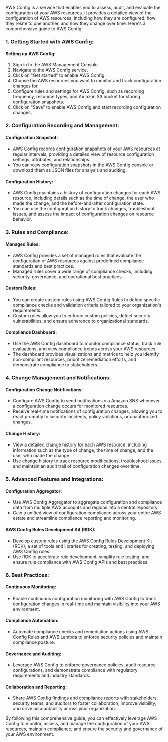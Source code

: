 AWS Config is a service that enables you to assess, audit, and evaluate the configuration of your AWS resources. It provides a detailed view of the configuration of AWS resources, including how they are configured, how they relate to one another, and how they change over time. Here's a comprehensive guide to AWS Config:

### 1. Getting Started with AWS Config:

#### Setting up AWS Config:
1. Sign in to the AWS Management Console.
2. Navigate to the AWS Config service.
3. Click on "Get started" to enable AWS Config.
4. Choose the AWS resources you want to monitor and track configuration changes for.
5. Configure rules and settings for AWS Config, such as recording frequency, resource types, and Amazon S3 bucket for storing configuration snapshots.
6. Click on "Save" to enable AWS Config and start recording configuration changes.

### 2. Configuration Recording and Management:

#### Configuration Snapshot:
- AWS Config records configuration snapshots of your AWS resources at regular intervals, providing a detailed view of resource configuration settings, attributes, and relationships.
- You can view configuration snapshots in the AWS Config console or download them as JSON files for analysis and auditing.

#### Configuration History:
- AWS Config maintains a history of configuration changes for each AWS resource, including details such as the time of change, the user who made the change, and the before-and-after configuration state.
- You can use the configuration history to track changes, troubleshoot issues, and assess the impact of configuration changes on resource behavior.

### 3. Rules and Compliance:

#### Managed Rules:
- AWS Config provides a set of managed rules that evaluate the configuration of AWS resources against predefined compliance standards and best practices.
- Managed rules cover a wide range of compliance checks, including security, governance, and operational best practices.

#### Custom Rules:
- You can create custom rules using AWS Config Rules to define specific compliance checks and validation criteria tailored to your organization's requirements.
- Custom rules allow you to enforce custom policies, detect security vulnerabilities, and ensure adherence to organizational standards.

#### Compliance Dashboard:
- Use the AWS Config dashboard to monitor compliance status, track rule evaluations, and view compliance trends across your AWS resources.
- The dashboard provides visualizations and metrics to help you identify non-compliant resources, prioritize remediation efforts, and demonstrate compliance to stakeholders.

### 4. Change Management and Notifications:

#### Configuration Change Notifications:
- Configure AWS Config to send notifications via Amazon SNS whenever a configuration change occurs for monitored resources.
- Receive real-time notifications of configuration changes, allowing you to react promptly to security incidents, policy violations, or unauthorized changes.

#### Change History:
- View a detailed change history for each AWS resource, including information such as the type of change, the time of change, and the user who made the change.
- Use change history to track resource modifications, troubleshoot issues, and maintain an audit trail of configuration changes over time.

### 5. Advanced Features and Integrations:

#### Configuration Aggregator:
- Use AWS Config Aggregator to aggregate configuration and compliance data from multiple AWS accounts and regions into a central repository.
- Gain a unified view of configuration compliance across your entire AWS estate and streamline compliance reporting and monitoring.

#### AWS Config Rules Development Kit (RDK):
- Develop custom rules using the AWS Config Rules Development Kit (RDK), a set of tools and libraries for creating, testing, and deploying AWS Config rules.
- Use RDK to accelerate rule development, simplify rule testing, and ensure rule compliance with AWS Config APIs and best practices.

### 6. Best Practices:

#### Continuous Monitoring:
- Enable continuous configuration monitoring with AWS Config to track configuration changes in real-time and maintain visibility into your AWS environment.

#### Compliance Automation:
- Automate compliance checks and remediation actions using AWS Config Rules and AWS Lambda to enforce security policies and maintain compliance posture.

#### Governance and Auditing:
- Leverage AWS Config to enforce governance policies, audit resource configurations, and demonstrate compliance with regulatory requirements and industry standards.

#### Collaboration and Reporting:
- Share AWS Config findings and compliance reports with stakeholders, security teams, and auditors to foster collaboration, improve visibility, and drive accountability across your organization.

By following this comprehensive guide, you can effectively leverage AWS Config to monitor, assess, and manage the configuration of your AWS resources, maintain compliance, and ensure the security and governance of your AWS environment.